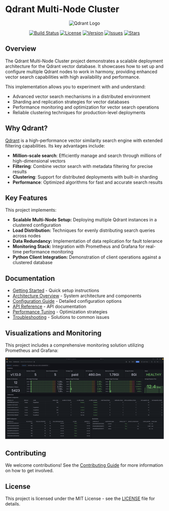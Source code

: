 # Qdrant Multi-Node Cluster

<p align="center">
  <img src="https://dbdb.io/media/logos/qdrant.svg" alt="Qdrant Logo" width="300">
</p>

<p align="center">
  <a href="https://github.com/Mohitkr95/qdrant-multi-node-cluster/actions"><img src="https://github.com/Mohitkr95/qdrant-multi-node-cluster/workflows/Build/badge.svg" alt="Build Status"></a>
  <a href="https://github.com/Mohitkr95/qdrant-multi-node-cluster/blob/main/LICENSE"><img src="https://img.shields.io/github/license/Mohitkr95/qdrant-multi-node-cluster" alt="License"></a>
  <a href="https://github.com/Mohitkr95/qdrant-multi-node-cluster/releases"><img src="https://img.shields.io/github/v/release/Mohitkr95/qdrant-multi-node-cluster" alt="Version"></a>
  <a href="https://github.com/Mohitkr95/qdrant-multi-node-cluster/issues"><img src="https://img.shields.io/github/issues/Mohitkr95/qdrant-multi-node-cluster" alt="Issues"></a>
  <a href="https://github.com/Mohitkr95/qdrant-multi-node-cluster/stargazers"><img src="https://img.shields.io/github/stars/Mohitkr95/qdrant-multi-node-cluster" alt="Stars"></a>
</p>

## Overview

The Qdrant Multi-Node Cluster project demonstrates a scalable deployment architecture for the Qdrant vector database. It showcases how to set up and configure multiple Qdrant nodes to work in harmony, providing enhanced vector search capabilities with high availability and performance.

This implementation allows you to experiment with and understand:

- Advanced vector search mechanisms in a distributed environment
- Sharding and replication strategies for vector databases
- Performance monitoring and optimization for vector search operations
- Reliable clustering techniques for production-level deployments

## Why Qdrant?

[Qdrant](https://qdrant.tech/) is a high-performance vector similarity search engine with extended filtering capabilities. Its key advantages include:

- **Million-scale search**: Efficiently manage and search through millions of high-dimensional vectors
- **Filtering**: Combine vector search with metadata filtering for precise results
- **Clustering**: Support for distributed deployments with built-in sharding
- **Performance**: Optimized algorithms for fast and accurate search results

## Key Features

This project implements:

- **Scalable Multi-Node Setup:** Deploying multiple Qdrant instances in a clustered configuration
- **Load Distribution:** Techniques for evenly distributing search queries across nodes
- **Data Redundancy:** Implementation of data replication for fault tolerance
- **Monitoring Stack:** Integration with Prometheus and Grafana for real-time performance monitoring
- **Python Client Integration:** Demonstration of client operations against a clustered database

## Documentation

- [Getting Started](guides/getting-started.md) - Quick setup instructions
- [Architecture Overview](guides/architecture.md) - System architecture and components
- [Configuration Guide](guides/configuration.md) - Detailed configuration options
- [API Reference](api/reference.md) - API documentation
- [Performance Tuning](guides/performance.md) - Optimization strategies
- [Troubleshooting](guides/troubleshooting.md) - Solutions to common issues

## Visualizations and Monitoring

This project includes a comprehensive monitoring solution utilizing Prometheus and Grafana:

<p align="center">
  <img src="images/grafana-dashboard.png" alt="Grafana Dashboard" width="800">
</p>

## Contributing

We welcome contributions! See the [Contributing Guide](guides/contributing.md) for more information on how to get involved.

## License

This project is licensed under the MIT License - see the [LICENSE](https://github.com/Mohitkr95/qdrant-multi-node-cluster/blob/main/LICENSE) file for details. 